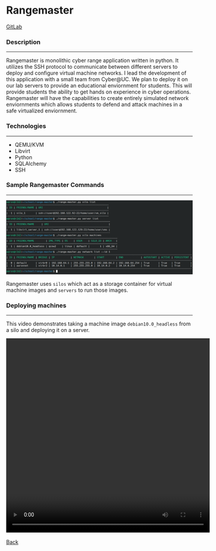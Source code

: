 # Rangemaster

<a href='https://gitlab.com/cyberatuc/range-master'>GitLab</a>

### Description

---

Rangemaster is monolithic cyber range application written in python. It utilizes the SSH protocol to communicate between different servers to deploy and configure virtual machine networks. I lead the development of this application with a small team from Cyber@UC. We plan to deploy it on our lab servers to provide an educational enviornment for students. This will provide students the ability to get hands on experience in cyber operations. Rangemaster will have the capabilities to create entirely simulated  network enviornments which allows students to defend and attack machines in a safe virtualized enviornment. 

### Technologies

---

- QEMU/KVM
- Libvirt
- Python
- SQLAlchemy
- SSH


### Sample Rangemaster Commands

---

![Rangemaster command examples](/images/range_master_demo.png "Rangemaster commande examples")

Rangemaster uses `silos` which act as a storage container for virtual machine images and `servers` to run those images.  

### Deploying machines

---

This video demonstrates taking a machine image `debian10.0_headless` from a silo and deploying it on a server.

<video width='550' height='525' autoplay loop>
  <source src="videos/range_master_demo_deploy.mp4" type="video/mp4">
  Your browser does not support the video tag.
</video>

<br>

<a href='/index'>Back</a>

